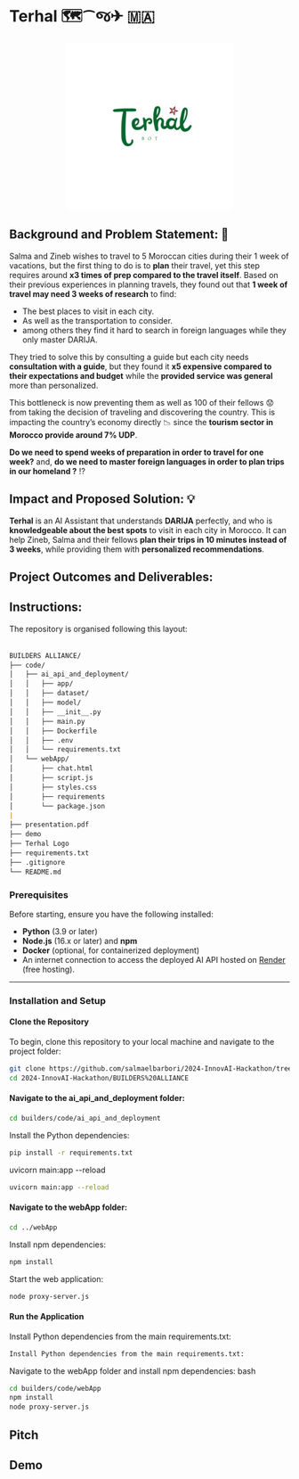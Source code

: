 # Terhal 🗺️⁀જ✈︎ 🇲🇦

<div align="center">
    <img src = "./Terhal_bot.png" alt = "terhal logo" width = "300px" height = "300px" >
</div>

##  Background and Problem Statement: 💢

Salma and Zineb wishes to travel to 5 Moroccan cities during their 1 week of vacations, but the first thing to do is to **plan** their travel, yet this step requires around **x3 times of prep compared to the travel itself**. Based on their previous experiences in planning travels, they found out that **1 week of travel may need 3 weeks of research** to find:

- The best places to visit in each city.
- As well as the transportation to consider.
- among others they find it hard to search in foreign languages while they only master DARIJA.

They tried to solve this by consulting a guide but each city needs **consultation with a guide**, but they found it **x5 expensive compared to their expectations and budget** while the **provided service was general** more than personalized.

This bottleneck is now preventing them as well as 100 of their fellows 😟 from taking the decision of traveling and discovering the country. This is impacting the country’s economy directly 📉 since  the **tourism sector in Morocco provide  around 7% UDP**.

**Do we need to spend weeks of preparation in order to travel for one week?** and, **do we need to master foreign languages  in order to plan trips in our homeland ?** ⁉️



##  Impact and Proposed Solution: 💡

**Terhal** is an AI Assistant that understands **DARIJA** perfectly, and who is **knowledgeable about the best spots** to visit in each city in Morocco. It can help Zineb, Salma and their fellows **plan their trips in 10 minutes instead of 3 weeks**, while providing them with **personalized recommendations**. 

##  Project Outcomes and Deliverables:

##  Instructions:

The repository is organised following this layout:

```markdown

BUILDERS ALLIANCE/
├── code/
│   ├── ai_api_and_deployment/
│   │   ├── app/
│   │   ├── dataset/
│   │   ├── model/
│   │   ├── __init__.py
│   │   ├── main.py
│   │   ├── Dockerfile
│   │   ├── .env
│   │   └── requirements.txt
│   └── webApp/
│       ├── chat.html
│       ├── script.js
│       ├── styles.css
│       ├── requirements
│       └── package.json
|
├── presentation.pdf
├── demo
├── Terhal Logo
├── requirements.txt
├── .gitignore
└── README.md

```

### Prerequisites

Before starting, ensure you have the following installed:
- **Python** (3.9 or later)
- **Node.js** (16.x or later) and **npm**
- **Docker** (optional, for containerized deployment)
- An internet connection to access the deployed AI API hosted on [Render](https://render.com) (free hosting).

---

### Installation and Setup

#### Clone the Repository

To begin, clone this repository to your local machine and navigate to the project folder:

```bash
git clone https://github.com/salmaelbarbori/2024-InnovAI-Hackathon/tree/main/BUILDERS%20ALLIANCE
cd 2024-InnovAI-Hackathon/BUILDERS%20ALLIANCE
```

#### Navigate to the **ai_api_and_deployment** folder:

```bash
cd builders/code/ai_api_and_deployment
```

Install the Python dependencies:

```bash
pip install -r requirements.txt
```

uvicorn main:app --reload

```bash
uvicorn main:app --reload
```

#### Navigate to the **webApp** folder:

```bash
cd ../webApp
```

Install npm dependencies:

```bash
npm install
```

Start the web application:

```bash
node proxy-server.js
```

#### Run the Application

Install Python dependencies from the main requirements.txt:

```bash
Install Python dependencies from the main requirements.txt:
```

Navigate to the webApp folder and install npm dependencies:
bash

 ```bash
 cd builders/code/webApp
npm install
node proxy-server.js
 ```

 ## Pitch 

 ## Demo
